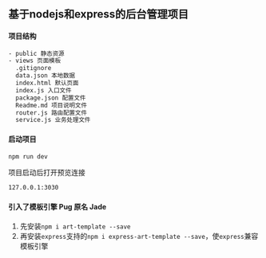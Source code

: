 ##  基于nodejs和express的后台管理项目

#### 项目结构

```bash
- public 静态资源
- views 页面模板
  .gitignore
  data.json 本地数据
  index.html 默认页面
  index.js 入口文件
  package.json 配置文件
  Readme.md 项目说明文件
  router.js 路由配置文件
  service.js 业务处理文件
```

#### 启动项目

```bash
npm run dev
```

项目启动后打开预览连接

```bash
127.0.0.1:3030
```

#### 引入了模板引擎 Pug 原名 Jade
1. 先安装`npm i art-template --save`
2. 再安装`express`支持的`npm i express-art-template --save`，使`express`兼容模板引擎